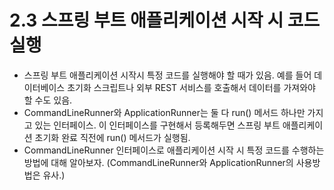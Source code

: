 # 2.3 스프링 부트 애플리케이션 시작 시 코드 실행
- 스프링 부트 애플리케이션 시작시 특정 코드를 실행해야 할 때가 있음. 예를 들어 데이터베이스 초기화 스크립트나 외부 REST 서비스를 호출해서 데이터를 가져와야 할 수도 있음.
- CommandLineRunner와 ApplicationRunner는 둘 다 run() 메서드 하나만 가지고 있는 인터페이스. 이 인터페이스를 구현해서 등록해두면 스프링 부트 애플리케이션 초기화 완료 직전에 run() 메서드가 실행됨.
- CommandLineRunner 인터페이스로 애플리케이션 시작 시 특정 코드를 수행하는 방법에 대해 알아보자. (CommandLineRunner와 ApplicationRunner의 사용방법은 유사.)
